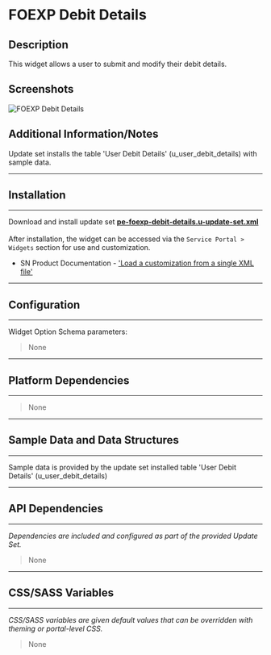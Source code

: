 # FOEXP Debit Details

## Description

This widget allows a user to submit and modify their debit details.

## Screenshots
![FOEXP Debit Details](../images/pe-foexp-debit-details.gif "FOEXP Debit Details")

## Additional Information/Notes

Update set installs the table 'User Debit Details' (u_user_debit_details) with sample data.

---
## Installation
---
Download and install update set **[pe-foexp-debit-details.u-update-set.xml](https://github.com/platform-experience/serviceportal-widget-library/blob/master/pe-foexp-debit-details/pe-foexp-debit-details-update-set.u-update-set.xml)** <br/><br/>
After installation, the widget can be accessed via the `Service Portal > Widgets` section for use and customization.<br/>
* SN Product Documentation - ['Load a customization from a single XML file'](https://docs.servicenow.com/bundle/istanbul-application-development/page/build/system-update-sets/task/t_LoadCustomizationsFromAnXMLFile.html)

---
## Configuration
---
Widget Option Schema parameters:
> None
---
## Platform Dependencies
---
> None
---
## Sample Data and Data Structures
---
Sample data is provided by the update set installed table 'User Debit Details' (u_user_debit_details)

---
## API Dependencies
---
<i>Dependencies are included and configured as part of the provided Update Set.</i>
> None
---
## CSS/SASS Variables
---
_CSS/SASS variables are given default values that can be overridden with theming or portal-level CSS._
> None